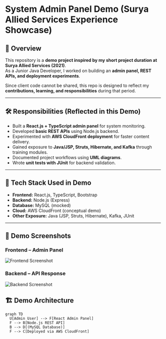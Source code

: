 # System Admin Panel Demo (Surya Allied Services Experience Showcase)

## 📌 Overview
This repository is a **demo project inspired by my short project duration at Surya Allied Services (2021)**.  
As a Junior Java Developer, I worked on building an **admin panel, REST APIs, and deployment experiments**.  

Since client code cannot be shared, this repo is designed to reflect my **contributions, learning, and responsibilities** during that period.  

---

## 🛠️ Responsibilities (Reflected in this Demo)
- Built a **React.js + TypeScript admin panel** for system monitoring.  
- Developed **basic REST APIs** using Node.js backend.  
- Experimented with **AWS CloudFront deployment** for faster content delivery.  
- Gained exposure to **Java/JSP, Struts, Hibernate, and Kafka** through training modules.  
- Documented project workflows using **UML diagrams**.  
- Wrote **unit tests with JUnit** for backend validation.  

---

## 🔧 Tech Stack Used in Demo
- **Frontend:** React.js, TypeScript, Bootstrap  
- **Backend:** Node.js (Express)  
- **Database:** MySQL (mocked)  
- **Cloud:** AWS CloudFront (conceptual demo)  
- **Other Exposure:** Java (JSP, Struts, Hibernate), Kafka, JUnit  

---

## 📸 Demo Screenshots

### Frontend – Admin Panel
![Frontend Screenshot](./docs/frontend.png)

### Backend – API Response
![Backend Screenshot](./docs/backend.png)


## 🏗️ Demo Architecture

```mermaid
graph TD
  U[Admin User] --> F[React Admin Panel]
  F --> B[Node.js REST API]
  B --> D[(MySQL Database)]
  F --> C[Deployed via AWS CloudFront]
